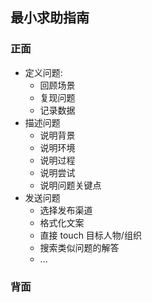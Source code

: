 ## 最小求助指南

### 正面

-  定义问题:
	- 回顾场景
	- 复现问题
	- 记录数据
- 描述问题
	- 说明背景
	- 说明环境
	- 说明过程
	- 说明尝试
	- 说明问题关键点
- 发送问题
	- 选择发布渠道
	- 格式化文案
	- 直接 touch 目标人物/组织
	- 搜索类似问题的解答
	- ...

### 背面